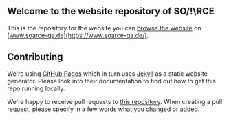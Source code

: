 ## Welcome to the website repository of SO/!\RCE

This is the repository for the website you can [browse the website](https://www.soarce-qa.de/) on [www.soarce-qa.de](https://www.soarce-qa.de/).

## Contributing

We're using [GitHub Pages](https://pages.github.com/) which in turn uses [Jekyll](https://jekyllrb.com/) as a static website generator. Please look into their documentation to
find out how to get this repo running locally.

We're happy to receive pull requests to [this repository](https://github.com/soarce-qa/soarce-qa.github.io). When creating a pull request, please specify in a few words what you
changed or added. 
